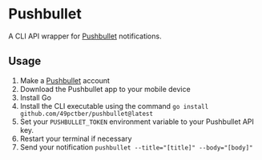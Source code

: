 # Pushbullet

A CLI API wrapper for [Pushbullet](https://www.pushbullet.com/) notifications.

## Usage

1. Make a [Pushbullet](https://www.pushbullet.com/) account
2. Download the Pushbullet app to your mobile device
3. Install Go
4. Install the CLI executable using the command `go install github.com/49pctber/pushbullet@latest`
5. Set your `PUSHBULLET_TOKEN` environment variable to your Pushbullet API key.
6. Restart your terminal if necessary
7. Send your notification `pushbullet --title="[title]" --body="[body]"`
